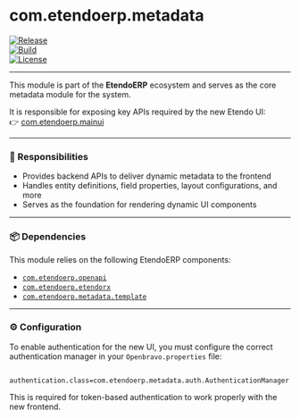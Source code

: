 # com.etendoerp.metadata

[![Release](https://img.shields.io/github/v/release/etendosoftware/com.etendoerp.metadata?label=release)](https://github.com/etendosoftware/com.etendoerp.metadata/releases)  
[![Build](https://img.shields.io/github/actions/workflow/status/etendosoftware/com.etendoerp.metadata/gradle.yml?label=build)](https://github.com/etendosoftware/com.etendoerp.metadata/actions)  
[![License](https://img.shields.io/github/license/etendosoftware/com.etendoerp.metadata)](https://github.com/etendosoftware/com.etendoerp.metadata/blob/develop/LICENSE)

---

This module is part of the **EtendoERP** ecosystem and serves as the core metadata module for the system.

It is responsible for exposing key APIs required by the new Etendo UI:  
👉 [com.etendoerp.mainui](https://github.com/etendosoftware/com.etendoerp.mainui)

---

### 📡 Responsibilities

- Provides backend APIs to deliver dynamic metadata to the frontend
- Handles entity definitions, field properties, layout configurations, and more
- Serves as the foundation for rendering dynamic UI components

---

### 📦 Dependencies

This module relies on the following EtendoERP components:

- [`com.etendoerp.openapi`](https://github.com/etendosoftware/com.etendoerp.openapi)
- [`com.etendoerp.etendorx`](https://github.com/etendosoftware/com.etendoerp.etendorx)
- [`com.etendoerp.metadata.template`](https://github.com/etendosoftware/com.etendoerp.metadata.template)

---

### ⚙️ Configuration

To enable authentication for the new UI, you must configure the correct authentication manager in your `Openbravo.properties` file:

```properties

authentication.class=com.etendoerp.metadata.auth.AuthenticationManager
```

This is required for token-based authentication to work properly with the new frontend.

